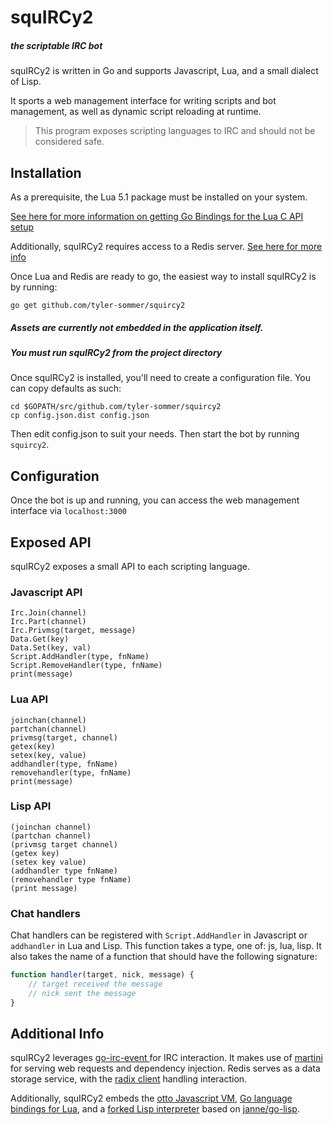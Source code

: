 squIRCy2
========

##### the scriptable IRC bot

squIRCy2 is written in Go and supports Javascript, Lua, and a small dialect of Lisp. 

It sports a web management interface for writing scripts and bot management, as well as dynamic script reloading at runtime.


> This program exposes scripting languages to IRC and should not be considered safe.


Installation
------------

As a prerequisite, the Lua 5.1 package must be installed on your system.

[See here for more information on getting Go Bindings for the Lua C API setup](https://github.com/aarzilli/golua/blob/master/README.md)

Additionally, squIRCy2 requires access to a Redis server. [See here for more info](http://redis.io/)


Once Lua and Redis are ready to go, the easiest way to install squIRCy2 is by running:

```
go get github.com/tyler-sommer/squircy2
```

##### Assets are currently not embedded in the application itself. 
##### You must run squIRCy2 from the project directory

Once squIRCy2 is installed, you'll need to create a configuration file. You can copy defaults as such:

```
cd $GOPATH/src/github.com/tyler-sommer/squircy2
cp config.json.dist config.json
```

Then edit config.json to suit your needs. Then start the bot by running `squircy2`.


Configuration
-------------

Once the bot is up and running, you can access the web management interface via `localhost:3000`


Exposed API
-----------

squIRCy2 exposes a small API to each scripting language.

### Javascript API

```
Irc.Join(channel)
Irc.Part(channel)
Irc.Privmsg(target, message)
Data.Get(key)
Data.Set(key, val)
Script.AddHandler(type, fnName)
Script.RemoveHandler(type, fnName)
print(message)
```

### Lua API

```
joinchan(channel)
partchan(channel)
privmsg(target, channel)
getex(key)
setex(key, value)
addhandler(type, fnName)
removehandler(type, fnName)
print(message)
```

### Lisp API

```
(joinchan channel)
(partchan channel)
(privmsg target channel)
(getex key)
(setex key value)
(addhandler type fnName)
(removehandler type fnName)
(print message)
```

### Chat handlers

Chat handlers can be registered with `Script.AddHandler` in Javascript or `addhandler` in Lua and Lisp. This function takes a type, one of: js, lua, lisp. It also takes the name of a function that should have the following signature:

```js
function handler(target, nick, message) {
	// target received the message
	// nick sent the message
}
```


Additional Info
---------------

squIRCy2 leverages [go-irc-event ](https://github.com/thoj/go-ircevent) for IRC interaction. It makes use of [martini](https://github.com/go-martini/martini) for serving web requests and dependency injection. Redis serves as a data storage service, with the [radix client](https://github.com/fzzy/radix) handling interaction.

Additionally, squIRCy2 embeds the [otto Javascript VM](https://github.com/robertkrimen/otto), [Go language bindings for Lua](https://github.com/aarzilli/golua), and a [forked Lisp interpreter](https://github.com/veonik/go-lisp) based on [janne/go-lisp](https://github.com/janne/go-lisp).
